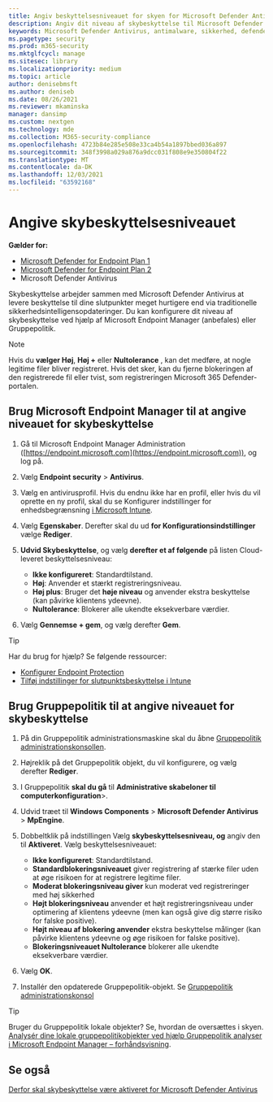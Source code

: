 ```yaml
---
title: Angiv beskyttelsesniveauet for skyen for Microsoft Defender Antivirus
description: Angiv dit niveau af skybeskyttelse til Microsoft Defender Antivirus.
keywords: Microsoft Defender Antivirus, antimalware, sikkerhed, defender, sky, aggressiveness, beskyttelsesniveau
ms.pagetype: security
ms.prod: m365-security
ms.mktglfcycl: manage
ms.sitesec: library
ms.localizationpriority: medium
ms.topic: article
author: denisebmsft
ms.author: deniseb
ms.date: 08/26/2021
ms.reviewer: mkaminska
manager: dansimp
ms.custom: nextgen
ms.technology: mde
ms.collection: M365-security-compliance
ms.openlocfilehash: 4723b84e285e508e33ca4b54a1897bbed036a897
ms.sourcegitcommit: 348f3998a029a876a9dcc031f808e9e350804f22
ms.translationtype: MT
ms.contentlocale: da-DK
ms.lasthandoff: 12/03/2021
ms.locfileid: "63592168"
---
```

# <a name="specify-the-cloud-protection-level"></a>Angive skybeskyttelsesniveauet

**Gælder for:**

- [Microsoft Defender for Endpoint Plan 1](https://go.microsoft.com/fwlink/?linkid=2154037)
- [Microsoft Defender for Endpoint Plan 2](https://go.microsoft.com/fwlink/?linkid=2154037)
- Microsoft Defender Antivirus

Skybeskyttelse arbejder sammen med Microsoft Defender Antivirus at levere beskyttelse til dine slutpunkter meget hurtigere end via traditionelle sikkerhedsintelligensopdateringer. Du kan konfigurere dit niveau af skybeskyttelse ved hjælp af Microsoft Endpoint Manager (anbefales) eller Gruppepolitik.

> [!NOTE]
> Hvis du **vælger Høj**, **Høj +** eller **Nultolerance** , kan det medføre, at nogle legitime filer bliver registreret. Hvis det sker, kan du fjerne blokeringen af den registrerede fil eller tvist, som registreringen Microsoft 365 Defender-portalen.

## <a name="use-microsoft-endpoint-manager-to-specify-the-level-of-cloud-protection"></a>Brug Microsoft Endpoint Manager til at angive niveauet for skybeskyttelse

1. Gå til Microsoft Endpoint Manager Administration ([https://endpoint.microsoft.com](https://endpoint.microsoft.com)), og log på.

2. Vælg **Endpoint security** \> **Antivirus**.

3. Vælg en antivirusprofil. Hvis du endnu ikke har en profil, eller hvis du vil oprette en ny profil, skal du se Konfigurer indstillinger for enhedsbegrænsning [i Microsoft Intune](/intune/device-restrictions-configure).

4. Vælg **Egenskaber**. Derefter skal du ud **for Konfigurationsindstillinger** vælge **Rediger**.

5. **Udvid Skybeskyttelse**, og vælg **derefter et af følgende** på listen Cloud-leveret beskyttelsesniveau:

    - **Ikke konfigureret**: Standardtilstand.
    - **Høj**: Anvender et stærkt registreringsniveau.
    - **Høj plus**: Bruger det **høje niveau** og anvender ekstra beskyttelse (kan påvirke klientens ydeevne).
    - **Nultolerance**: Blokerer alle ukendte eksekverbare værdier.

6. Vælg **Gennemse + gem**, og vælg derefter **Gem**.

> [!TIP]
> Har du brug for hjælp? Se følgende ressourcer:
>
> - [Konfigurer Endpoint Protection](/mem/configmgr/protect/deploy-use/endpoint-protection-configure)
> - [Tilføj indstillinger for slutpunktsbeskyttelse i Intune](/mem/intune/protect/endpoint-protection-configure)

## <a name="use-group-policy-to-specify-the-level-of-cloud-protection"></a>Brug Gruppepolitik til at angive niveauet for skybeskyttelse

1. På din Gruppepolitik administrationsmaskine skal du åbne [Gruppepolitik administrationskonsollen](/previous-versions/windows/it-pro/windows-server-2008-R2-and-2008/cc731212(v=ws.11)).

2. Højreklik på det Gruppepolitik objekt, du vil konfigurere, og vælg derefter **Rediger**.

3. I Gruppepolitik **skal du gå** til **Administrative skabeloner til computerkonfiguration**\>.

4. Udvid træet til **Windows Components** \> **Microsoft Defender Antivirus** \> **MpEngine**.

5. Dobbeltklik på indstillingen Vælg **skybeskyttelsesniveau, og** angiv den til **Aktiveret**. Vælg beskyttelsesniveauet:

    - **Ikke konfigureret**: Standardtilstand.
    - **Standardblokeringsniveauet** giver registrering af stærke filer uden at øge risikoen for at registrere legitime filer.
    - **Moderat blokeringsniveau giver** kun moderat ved registreringer med høj sikkerhed
    - **Højt blokeringsniveau** anvender et højt registreringsniveau under optimering af klientens ydeevne (men kan også give dig større risiko for falske positive).
    - **Højt niveau af blokering anvender** ekstra beskyttelse målinger (kan påvirke klientens ydeevne og øge risikoen for falske positive).
    - **Blokeringsniveauet Nultolerance** blokerer alle ukendte eksekverbare værdier.

6. Vælg **OK**.

7. Installér den opdaterede Gruppepolitik-objekt. Se [Gruppepolitik administrationskonsol](/windows/win32/srvnodes/group-policy)

> [!TIP]
> Bruger du Gruppepolitik lokale objekter? Se, hvordan de oversættes i skyen. [Analysér dine lokale gruppepolitikobjekter ved hjælp Gruppepolitik analyser i Microsoft Endpoint Manager – forhåndsvisning](/mem/intune/configuration/group-policy-analytics).
  
## <a name="see-also"></a>Se også

[Derfor skal skybeskyttelse være aktiveret for Microsoft Defender Antivirus](why-cloud-protection-should-be-on-mdav.md)
